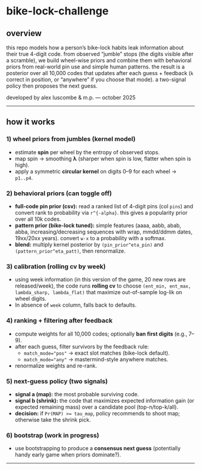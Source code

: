 # bike-lock-challenge

## overview
this repo models how a person’s bike-lock habits leak information about their true 4-digit code. from observed “jumble” stops (the digits visible after a scramble), we build wheel-wise priors and combine them with behavioral priors from real-world pin use and simple human patterns. the result is a posterior over all 10,000 codes that updates after each guess + feedback (`k` correct in position, or “anywhere” if you choose that mode). a two-signal policy then proposes the next guess.

developed by alex luscombe & m.p. — october 2025

---

## how it works

### 1) wheel priors from jumbles (kernel model)
- estimate **spin** per wheel by the entropy of observed stops.
- map spin → smoothing **λ** (sharper when spin is low, flatter when spin is high).
- apply a symmetric **circular kernel** on digits 0–9 for each wheel → `p1..p4`.

### 2) behavioral priors (can toggle off)
- **full-code pin prior (csv):** read a ranked list of 4-digit pins (col `pins`) and convert rank to probability via `r^{-alpha}`. this gives a popularity prior over all 10k codes.
- **pattern prior (bike-lock tuned):** simple features (aaaa, aabb, abab, abba, increasing/decreasing sequences with wrap, mmdd/ddmm dates, 19xx/20xx years). convert `w·x` to a probability with a softmax.
- **blend:** multiply kernel posterior by `(pin_prior^eta_pin)` and `(pattern_prior^eta_patt)`, then renormalize.

### 3) calibration (rolling cv by week)
- using week information (in this version of the game, 20 new rows are released/week), the code runs **rolling cv** to choose `(ent_min, ent_max, lambda_sharp, lambda_flat)` that maximize out-of-sample log-lik on wheel digits.
- In absence of `week` column, falls back to defaults.

### 4) ranking + filtering after feedback
- compute weights for all 10,000 codes; optionally **ban first digits** (e.g., 7–9).
- after each guess, filter survivors by the feedback rule:
  - `match_mode="pos"` → exact slot matches (bike-lock default).
  - `match_mode="any"` → mastermind-style anywhere matches.
- renormalize weights and re-rank.

### 5) next-guess policy (two signals)
- **signal a (map):** the most probable surviving code.
- **signal b (shrink):** the code that maximizes expected information gain (or expected remaining mass) over a candidate pool (top-n/top-k/all).
- **decision:** if `Pr(MAP) >= tau_map`, policy recommends to shoot map; otherwise take the shrink pick.

### 6) bootstrap (work in progress)
- use bootstrapping to produce a **consensus next guess** (potentially handy early game when priors dominate?).

---

